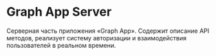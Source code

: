 # Graph App Server

Серверная часть приложения «Graph App». 
Содержит описание API методов, реализует систему авторизации и взаимодействия пользователей в реальном времени.
